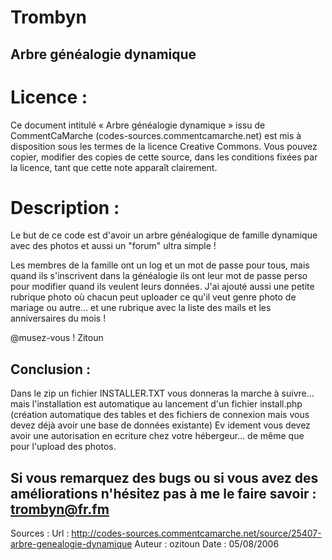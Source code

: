 # Trombyn
Arbre généalogie dynamique
--------------------------

Licence :
=========

Ce document intitulé « Arbre généalogie dynamique » issu de CommentCaMarche (codes-sources.commentcamarche.net) est mis à disposition sous les termes de la licence Creative Commons. Vous pouvez copier, modifier des copies de cette source, dans les conditions fixées par la licence, tant que cette note apparaît clairement.

Description :
=============

Le but de ce code est d'avoir un arbre généalogique de famille dynamique avec des photos et aussi un "forum" ultra simple !

Les membres de la famille ont un log et un mot de passe pour tous, mais quand ils s'inscrivent dans la généalogie ils ont leur mot de passe perso pour modifier quand ils veulent leurs données.
J'ai ajouté aussi une petite rubrique photo o&ugrave; chacun peut uploader ce qu'il veut genre photo de mariage ou autre... et une rubrique avec la liste des mails et les anniversaires du mois !

@musez-vous !
Zitoun
<a name='conclusion'></a><h2>Conclusion :</h2>

Dans le zip un fichier INSTALLER.TXT vous donneras la marche à suivre... mais l'installation est automatique au lancement d'un fichier install.php (création automatique des tables et des fichiers de connexion mais vous devez déjà avoir une base de données existante) Ev
idement vous devez avoir une autorisation en ecriture chez votre hébergeur... de même que pour l'upload des photos.

Si vous remarquez des bugs ou si vous avez des améliorations n'hésitez pas à me le faire savoir : trombyn@fr.fm
--------------------------
Sources :
Url     : http://codes-sources.commentcamarche.net/source/25407-arbre-genealogie-dynamique
Auteur  : ozitoun
Date    : 05/08/2006
